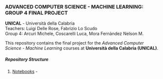 ### ADVANCED COMPUTER SCIENCE - MACHINE LEARNING: GROUP 4 FINAL PROJECT  
**UNICAL** - Università della Calabria  
Teachers: Luigi Delle Rose, Fabrizio Lo Scudo  
Group 4: Arcuri Michele, Coscarelli Luca, Mora Fernàndez Nelson M.  

This repository contains the final project for the *Advanced Computer Science - Machine Learning* courses at **Università della Calabria (UNICAL)**.  

##### Repository Structure  
1. [Notebooks]() - 



